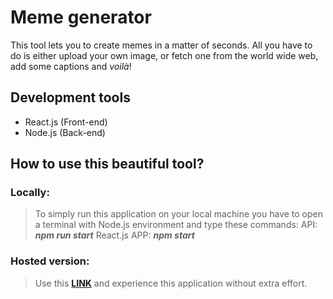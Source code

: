 # Meme generator
This tool lets you to create memes in a matter of seconds. All you have to do is either upload your own image, or fetch one from the world wide web, add some captions and *voilà*!
## Development tools

 - React.js (Front-end)
 - Node.js (Back-end)
 
 ## How to use this beautiful tool?
 ### Locally:
 

> To simply run this application on your local machine you have to open a terminal with Node.js environment and type these commands:
> API: ***npm run start***
> React.js APP: ***npm start*** 

### Hosted version:

> Use this **[LINK](https://ultimate-meme-generator.herokuapp.com/)** and experience this application without extra effort.



